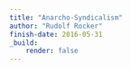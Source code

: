 ```yaml
---
title: "Anarcho-Syndicalism"
author: "Rudolf Rocker"
finish-date: 2016-05-31
_build:
    render: false
---
```


